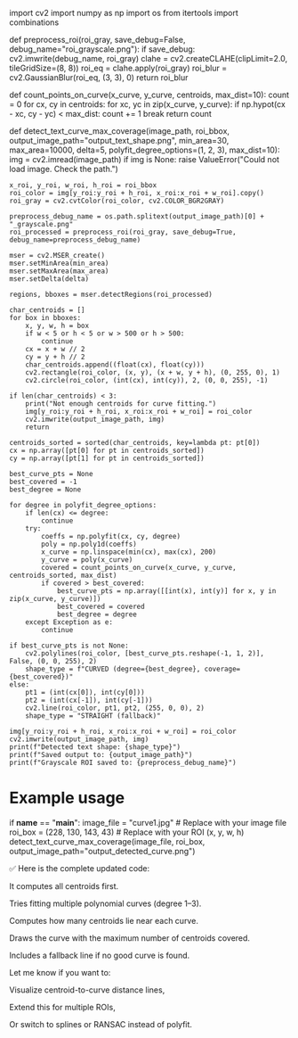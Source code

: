 import cv2
import numpy as np
import os
from itertools import combinations

def preprocess_roi(roi_gray, save_debug=False, debug_name="roi_grayscale.png"):
    if save_debug:
        cv2.imwrite(debug_name, roi_gray)
    clahe = cv2.createCLAHE(clipLimit=2.0, tileGridSize=(8, 8))
    roi_eq = clahe.apply(roi_gray)
    roi_blur = cv2.GaussianBlur(roi_eq, (3, 3), 0)
    return roi_blur

def count_points_on_curve(x_curve, y_curve, centroids, max_dist=10):
    count = 0
    for cx, cy in centroids:
        for xc, yc in zip(x_curve, y_curve):
            if np.hypot(cx - xc, cy - yc) < max_dist:
                count += 1
                break
    return count

def detect_text_curve_max_coverage(image_path, roi_bbox,
                                   output_image_path="output_text_shape.png",
                                   min_area=30, max_area=10000, delta=5,
                                   polyfit_degree_options=(1, 2, 3), max_dist=10):
    img = cv2.imread(image_path)
    if img is None:
        raise ValueError("Could not load image. Check the path.")

    x_roi, y_roi, w_roi, h_roi = roi_bbox
    roi_color = img[y_roi:y_roi + h_roi, x_roi:x_roi + w_roi].copy()
    roi_gray = cv2.cvtColor(roi_color, cv2.COLOR_BGR2GRAY)

    preprocess_debug_name = os.path.splitext(output_image_path)[0] + "_grayscale.png"
    roi_processed = preprocess_roi(roi_gray, save_debug=True, debug_name=preprocess_debug_name)

    mser = cv2.MSER_create()
    mser.setMinArea(min_area)
    mser.setMaxArea(max_area)
    mser.setDelta(delta)

    regions, bboxes = mser.detectRegions(roi_processed)

    char_centroids = []
    for box in bboxes:
        x, y, w, h = box
        if w < 5 or h < 5 or w > 500 or h > 500:
            continue
        cx = x + w // 2
        cy = y + h // 2
        char_centroids.append((float(cx), float(cy)))
        cv2.rectangle(roi_color, (x, y), (x + w, y + h), (0, 255, 0), 1)
        cv2.circle(roi_color, (int(cx), int(cy)), 2, (0, 0, 255), -1)

    if len(char_centroids) < 3:
        print("Not enough centroids for curve fitting.")
        img[y_roi:y_roi + h_roi, x_roi:x_roi + w_roi] = roi_color
        cv2.imwrite(output_image_path, img)
        return

    centroids_sorted = sorted(char_centroids, key=lambda pt: pt[0])
    cx = np.array([pt[0] for pt in centroids_sorted])
    cy = np.array([pt[1] for pt in centroids_sorted])

    best_curve_pts = None
    best_covered = -1
    best_degree = None

    for degree in polyfit_degree_options:
        if len(cx) <= degree:
            continue
        try:
            coeffs = np.polyfit(cx, cy, degree)
            poly = np.poly1d(coeffs)
            x_curve = np.linspace(min(cx), max(cx), 200)
            y_curve = poly(x_curve)
            covered = count_points_on_curve(x_curve, y_curve, centroids_sorted, max_dist)
            if covered > best_covered:
                best_curve_pts = np.array([[int(x), int(y)] for x, y in zip(x_curve, y_curve)])
                best_covered = covered
                best_degree = degree
        except Exception as e:
            continue

    if best_curve_pts is not None:
        cv2.polylines(roi_color, [best_curve_pts.reshape(-1, 1, 2)], False, (0, 0, 255), 2)
        shape_type = f"CURVED (degree={best_degree}, coverage={best_covered})"
    else:
        pt1 = (int(cx[0]), int(cy[0]))
        pt2 = (int(cx[-1]), int(cy[-1]))
        cv2.line(roi_color, pt1, pt2, (255, 0, 0), 2)
        shape_type = "STRAIGHT (fallback)"

    img[y_roi:y_roi + h_roi, x_roi:x_roi + w_roi] = roi_color
    cv2.imwrite(output_image_path, img)
    print(f"Detected text shape: {shape_type}")
    print(f"Saved output to: {output_image_path}")
    print(f"Grayscale ROI saved to: {preprocess_debug_name}")

# Example usage
if __name__ == "__main__":
    image_file = "curve1.jpg"  # Replace with your image file
    roi_box = (228, 130, 143, 43)  # Replace with your ROI (x, y, w, h)
    detect_text_curve_max_coverage(image_file, roi_box, output_image_path="output_detected_curve.png")


✅ Here is the complete updated code:

It computes all centroids first.

Tries fitting multiple polynomial curves (degree 1–3).

Computes how many centroids lie near each curve.

Draws the curve with the maximum number of centroids covered.

Includes a fallback line if no good curve is found.


Let me know if you want to:

Visualize centroid-to-curve distance lines,

Extend this for multiple ROIs,

Or switch to splines or RANSAC instead of polyfit.



